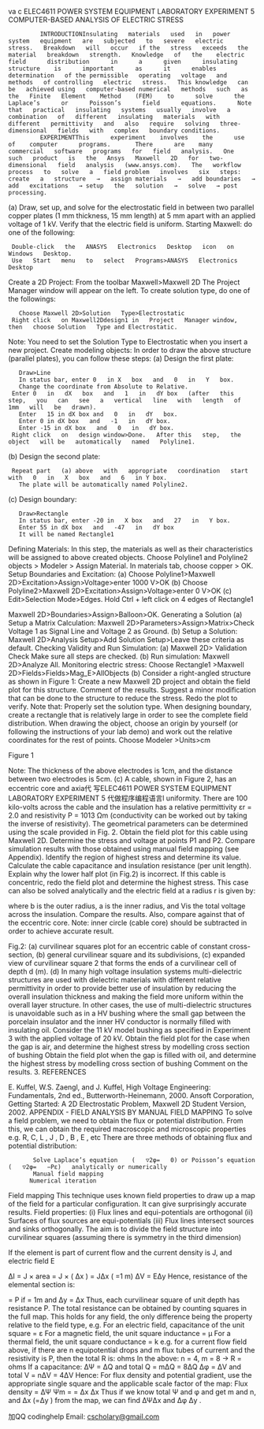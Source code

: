 va c ELEC4611 POWER SYSTEM EQUIPMENT LABORATORY EXPERIMENT 5 COMPUTER-BASED ANALYSIS OF ELECTRIC STRESS

             INTRODUCTIONInsulating   materials   used   in   power   system   equipment   are   subjected   to   severe   electric   stress.   Breakdown   will   occur   if the   stress   exceeds   the   material   breakdown   strength.   Knowledge   of   the    electric    field      distribution      in      a      given      insulating       structure    is      important      as      it      enables   determination   of the permissible   operating   voltage   and   methods   of controlling   electric   stress.   This knowledge   can be   achieved using   computer-based numerical   methods   such   as   the   Finite   Element    Method    (FEM)    to      solve      the      Laplace’s      or      Poisson’s      field      equations.      Note      that   practical   insulating   systems   usually   involve   a   combination   of   different   insulating   materials   with   different   permittivity   and   also   require   solving   three-dimensional   fields   with   complex   boundary conditions.
             EXPERIMENTThis      experiment    involves    the      use      of    computer      programs.       There      are    many      commercial   software   programs   for   field   analysis.   One   such   product   is   the   Ansys   Maxwell   2D   for   two-   dimensional   field   analysis   (www.ansys.com).   The   workflow process   to   solve   a   field problem   involves   six   steps:   create   a   structure   →   assign materials   →   add boundaries   →   add   excitations   → setup   the   solution   →   solve   → post   processing.
(a) Draw, set up, and solve for the electrostatic field in between two parallel copper plates (1 mm thickness, 15 mm length) at 5 mm apart with an applied voltage of 1 kV. Verify that the electric field is uniform. Starting Maxwell: do one of the following:

     Double-click   the   ANASYS   Electronics   Desktop   icon   on   Windows   Desktop.
     Use   Start   menu   to   select   Programs>ANASYS   Electronics   Desktop
   Create a 2D   Project:
       From   the   toolbar   Maxwell>Maxwell   2D
The Project Manager window will appear on the left. To create solution type, do one of the followings:

       Choose Maxwell 2D>Solution   Type>Electrostatic
     Right click   on Maxwell2Ddesign1 in   Project   Manager window,   then   choose Solution   Type and Electrostatic.
Note: You need to set the Solution Type to Electrostatic when you insert a new project. Create modeling objects: In order to draw the above structure (parallel plates), you can follow these steps: (a) Design the first plate:

       Draw>Line
       In status bar, enter 0   in X   box   and   0   in   Y   box.
       Change the coordinate from Absolute to Relative.
     Enter 0   in   dX   box   and   1   in   dY box   (after   this   step,   you   can   see   a   vertical   line   with   length   of   1mm   will   be   drawn).
       Enter   15 in dX box and   0   in   dY   box.
       Enter 0 in dX box   and   -1   in   dY box.
       Enter -15 in dX box   and   0   in   dY box.
     Right click   on   design window>Done.   After this   step,   the   object   will be   automatically   named   Polyline1.
(b) Design the second plate:

     Repeat part   (a) above   with   appropriate   coordination   start   with   0   in   X   box   and   6   in Y box.
       The plate will be automatically named Polyline2.
(c) Design boundary:

       Draw>Rectangle
       In status bar, enter -20 in   X box   and   27   in   Y box.
       Enter 55 in dX box   and   -47   in   dY box
       It will be named Rectangle1
Defining Materials:
In this step, the materials as well as their characteristics will be assigned to above created objects. Choose Polyline1 and Polyline2 objects > Modeler > Assign Material. In materials tab, choose copper > OK. Setup Boundaries and Excitation: (a) Choose Polyline1>Maxwell 2D>Excitation>Assign>Voltage>enter 1000 V>OK (b) Choose Polyline2>Maxwell 2D>Excitation>Assign>Voltage>enter 0 V>OK (c) Edit>Selection Mode>Edges. Hold Ctrl + left click on 4 edges of Rectangle1

Maxwell 2D>Boundaries>Assign>Balloon>OK. Generating a Solution (a) Setup a Matrix Calculation: Maxwell 2D>Parameters>Assign>Matrix>Check Voltage 1 as Signal Line and Voltage 2 as Ground. (b) Setup a Solution: Maxwell 2D>Analysis Setup>Add Solution Setup>Leave these criteria as default. Checking Validity and Run Simulation: (a) Maxwell 2D> Validation Check Make sure all steps are checked. (b) Run simulation: Maxwell 2D>Analyze All. Monitoring electric stress: Choose Rectangle1 >Maxwell 2D>Fields>Fields>Mag_E>AllObjects (b) Consider a right-angled structure as shown in Figure 1: Create a new Maxwell 2D project and obtain the field plot for this structure. Comment of the results. Suggest a minor modification that can be done to the structure to reduce the stress. Redo the plot to verify. Note that: Properly set the solution type. When designing boundary, create a rectangle that is relatively large in order to see the complete field distribution. When drawing the object, choose an origin by yourself (or following the instructions of your lab demo) and work out the relative coordinates for the rest of points. Choose Modeler >Units>cm

Figure 1

Note: The thickness of the above electrodes is 1cm, and the distance between two electrodes is 5cm. (c) A cable, shown in Figure 2, has an eccentric core and axia代 写ELEC4611 POWER SYSTEM EQUIPMENT LABORATORY EXPERIMENT 5 代做程序编程语言l uniformity. There are 100 kilo-volts across the cable and the insulation has a relative permittivity εr = 2.0 and resistivity P = 1013 Ωm (conductivity can be worked out by taking the inverse of resistivity). The geometrical parameters can be determined using the scale provided in Fig. 2. Obtain the field plot for this cable using Maxwell 2D. Determine the stress and voltage at points P1 and P2. Compare simulation results with those obtained using manual field mapping (see Appendix). Identify the region of highest stress and determine its value. Calculate the cable capacitance and insulation resistance (per unit length). Explain why the lower half plot (in Fig.2) is incorrect. If this cable is concentric, redo the field plot and determine the highest stress. This case can also be solved analytically and the electric field at a radius r is given by:

where b is the outer radius, a is the inner radius, and Vis the total voltage across the insulation. Compare the results. Also, compare against that of the eccentric core. Note: inner circle (cable core) should be subtracted in order to achieve accurate result.

Fig.2: (a) curvilinear squares plot for an eccentric cable of constant cross- section, (b) general curvilinear square and its subdivisions, (c) expanded view of curvilinear square 2 that forms the ends of a curvilinear cell of depth d (m). (d) In many high voltage insulation systems multi-dielectric structures are used with dielectric materials with different relative permittivity in order to provide better use of insulation by reducing the overall insulation thickness and making the field more uniform within the overall layer structure. In other cases, the use of multi-dielectric structures is unavoidable such as in a HV bushing where the small gap between the porcelain insulator and the inner HV conductor is normally filled with insulating oil. Consider the 11 kV model bushing as specified in Experiment 3 with the applied voltage of 20 kV. Obtain the field plot for the case when the gap is air, and determine the highest stress by modelling cross section of bushing Obtain the field plot when the gap is filled with oil, and determine the highest stress by modelling cross section of bushing Comment on the results. 3. REFERENCES

  E. Kuffel, W.S. Zaengl,   and   J.   Kuffel, High    Voltage Engineering: Fundamentals,   2nd   ed., Butterworth-Heinemann, 2000.
  Ansoft      Corporation,      Getting      Started:    A      2D      Electrostatic      Problem,      Maxwell      2D Student Version, 2002.
           APPENDIX   - FIELD   ANALYSIS   BY   MANUAL   FIELD   MAPPING
To solve a field problem, we need to obtain the flux or potential distribution. From this, we can obtain the required macroscopic and microscopic properties
e.g. R, C, L , J , D , B , E , etc There are three methods of obtaining flux and potential distribution:

           Solve Laplace’s equation    (   ▽2φ=   0) or Poisson’s equation    (   ▽2φ=   −Pε)   analytically or numerically
           Manual field mapping
          Numerical iteration
Field mapping This technique uses known field properties to draw up a map of the field for a particular configuration. It can give surprisingly accurate results. Field properties: (i) Flux lines and equi-potentials are orthogonal (ii) Surfaces of flux sources are equi-potentials (iii) Flux lines intersect sources and sinks orthogonally.
The aim is to divide the field structure into curvilinear squares (assuming there is symmetry in the third dimension)

If the element is part of current flow and the current density is J, and electric field E

ΔI = J × area = J × ( Δx ) = JΔx ( =1 m) ΔV = EΔy Hence, resistance of the elemental section is:

= P if = 1m and Δy = Δx Thus, each curvilinear square of unit depth has resistance P. The total resistance can be obtained by counting squares in the full map. This holds for any field, the only difference being the property relative to the field type, e.g. For an electric field, capacitance of the unit square = ε For a magnetic field, the unit square inductance = μ For a thermal field, the unit square conductance = k e.g. for a current flow field above, if there are n equipotential drops and m flux tubes of current and the resistivity is P, then the total R is: ohms In the above: n = 4, m = 8 → R = ohms
If a capacitance: ΔΨ = ΔQ and total Q = mΔQ = 8ΔQ Δφ = ΔV and total V = nΔV = 4ΔV Hence: For flux density and potential gradient, use the appropriate single square and the applicable scale factor of the map: Flux density = ΔΨ Ψm = = Δx Δx Thus if we know total Ψ and φ and get m and n, and Δx (=Δy ) from the map, we can find ΔΨΔx and Δφ Δy .

加QQ codinghelp Email: cscholary@gmail.com
